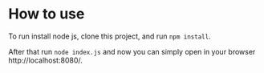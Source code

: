 # How to use

To run install node js, clone this project, and run `npm install`.

After that run `node index.js` and now you can simply open in your browser http://localhost:8080/.
